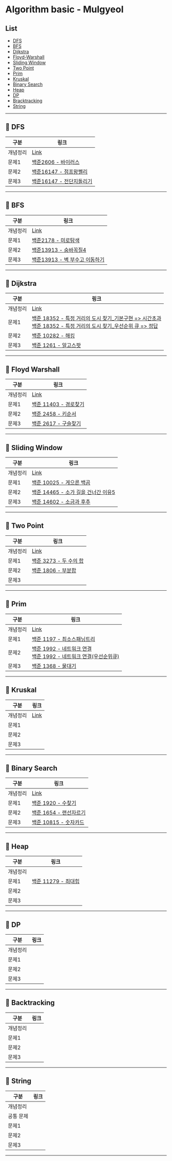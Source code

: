 # Algorithm basic - Mulgyeol

## List

- [DFS](#pushpin-dfs)
- [BFS](#pushpin-bfs)
- [Dijkstra](#pushpin-dijkstra)
- [Floyd-Warshall](#pushpin-floyd-warshall)
- [Sliding Window](#pushpin-sliding-window)
- [Two Point](#pushpin-tow-point)
- [Prim](#pushpin-prim)
- [Kruskal](#pushpin-kruskal)
- [Binary Search](#pushpin-binary-search)
- [Heap](#pushpin-heap)
- [DP](#pushpin-dp)
- [Bracktracking](#pushpin-backtracking)
- [String](#pushpin-string)

---

## :pushpin: DFS

| 구분     | 링크                                                              |
| -------- | ----------------------------------------------------------------- |
| 개념정리 | [Link](https://mulgyeol.github.io/TIL/Algorithm/01_DFS.html)      |
| 문제1    | [백준2606 - 바이러스](./DFS/Acmicpc_2606_바이러스.java)           |
| 문제2    | [백준16147 - 점프왕쩰리](./DFS/Acmicpc_16147_점프왕쩰리.java)     |
| 문제3    | [백준16147 - 전단지돌리기](./DFS/Acmicpc_19452_전단지돌리기.java) |

---

## :pushpin: BFS

| 구분     | 링크                                                                       |
| -------- | -------------------------------------------------------------------------- |
| 개념정리 | [Link](https://mulgyeol.github.io/TIL/Algorithm/02_BFS.html)               |
| 문제1    | [백준2178 - 미로탐색](./BFS/Acmicpc_2178_미로탐색.java)                    |
| 문제2    | [백준13913 - 숨바꼭질4](./BFS/Acmicpc_13913_숨바꼭질4.java)                |
| 문제3    | [백준13913 - 벽 부수고 이동하기](./BFS/Acmicpc_2206_벽부수고이동하기.java) |

---

## :pushpin: Dijkstra

| 구분     | 링크                                                                                                                                                                                                                                             |
| -------- | ------------------------------------------------------------------------------------------------------------------------------------------------------------------------------------------------------------------------------------------------ |
| 개념정리 | [Link](https://mulgyeol.github.io/TIL/Algorithm/03_Dijkstra.html#%E1%84%8E%E1%85%AC%E1%84%83%E1%85%A1%E1%86%AB-%E1%84%80%E1%85%A7%E1%86%BC%E1%84%85%E1%85%A9)                                                                                    |
| 문제1    | [백준 18352 - 특정 거리의 도시 찾기\_기본구현 => 시간초과](./Dijkstra/Acmicpc_18352_특정거리의도시찾기_기본구현.java)<br> [백준 18352 - 특정 거리의 도시 찾기\_우선순위 큐 => 정답](./Dijkstra/Acmicpc_18352_특정거리의도시찾기_우선순위큐.java) |
| 문제2    | [백준 10282 - 해킹](./Dijkstra/Acmicpc_10282_해킹.java)                                                                                                                                                                                          |
| 문제3    | [백준 1261 - 알고스팟](./Dijkstra/Acmicpc_1261_알고스팟.java)                                                                                                                                                                                    |

---

## :pushpin: Floyd Warshall

| 구분     | 링크                                                                    |
| -------- | ----------------------------------------------------------------------- |
| 개념정리 | [Link](https://mulgyeol.github.io/TIL/Algorithm/04_Floyd_Warshall.html) |
| 문제1    | [백준 11403 - 경로찾기](./Floyd_Warshall/Acmicpc_11403_경로찾기.java)   |
| 문제2    | [백준 2458 - 키순서](./Floyd_Warshall/Acmicpc_2458_키순서.java)         |
| 문제3    | [백준 2617 - 구슬찾기](./Floyd_Warshall/Acmicpc_2617_구슬찾기.java)     |

---

## :pushpin: Sliding Window

| 구분     | 링크                                                                                           |
| -------- | ---------------------------------------------------------------------------------------------- |
| 개념정리 | [Link](https://mulgyeol.github.io/TIL/Algorithm/05_Two_Pointer_Sliding_Window.html)            |
| 문제1    | [백준 10025 - 게으른 백곰](./Sliding_Window/Acmicpc_10025_게으름백곰.java)                     |
| 문제2    | [백준 14465 - 소가 길을 건너간 이유5](./Sliding_Window/Acmicpc_14465_소가길을건너간이유5.java) |
| 문제3    | [백준 14602 - 소금과 후추](./Sliding_Window/Acmicpc_14602_소금과후추.java)                     |

---

## :pushpin: Two Point

| 구분     | 링크                                                                                |
| -------- | ----------------------------------------------------------------------------------- |
| 개념정리 | [Link](https://mulgyeol.github.io/TIL/Algorithm/05_Two_Pointer_Sliding_Window.html) |
| 문제1    | [백준 3273 - 두 수의 합](./Two_Pointer/Acmicpc_3273_두수의합.java)                  |
| 문제2    | [백준 1806 - 부분합](./Two_Pointer/Acmicpc_1806_부분합.java)                        |
| 문제3    |                                                                                     |

---

## :pushpin: Prim

| 구분     | 링크                                                                                                                                                            |
| -------- | --------------------------------------------------------------------------------------------------------------------------------------------------------------- |
| 개념정리 | [Link](https://mulgyeol.github.io/TIL/Algorithm/06_Kruskal_Prim.html)                                                                                           |
| 문제1    | [백준 1197 - 최소스패닝트리](./Prim/Acmicpc_1197_최소스패닝트리.java)                                                                                           |
| 문제2    | [백준 1992 - 네트워크 연결](./Prim/Acmicpc_1992_네트워크연결.java)<br>[백준 1992 - 네트워크 연결(우선순위큐)](./Prim/Acmicpc_1992_네트워크연결_우선순위큐.java) |
| 문제3    | [백준 1368 - 물대기](./Prim/Acmicpc_1368_물대기.java)                                                                                                           |

---

## :pushpin: Kruskal

| 구분     | 링크                                                                  |
| -------- | --------------------------------------------------------------------- |
| 개념정리 | [Link](https://mulgyeol.github.io/TIL/Algorithm/06_Kruskal_Prim.html) |
| 문제1    |                                                                       |
| 문제2    |                                                                       |
| 문제3    |                                                                       |

---

## :pushpin: Binary Search

| 구분     | 링크                                                                   |
| -------- | ---------------------------------------------------------------------- |
| 개념정리 | [Link](https://mulgyeol.github.io/TIL/Algorithm/07_Binary_Search.html) |
| 문제1    | [백준 1920 - 수찾기](./BinarySearch/Acmicpc_1920_수찾기.java)          |
| 문제2    | [백준 1654 - 랜선자르기](./BinarySearch/Acmicpc_1654_랜선자르기.java)  |
| 문제3    | [백준 10815 - 숫자카드](./BinarySearch/Acmicpc_10815_숫자카드.java)    |

---

## :pushpin: Heap

| 구분     | 링크                                                    |
| -------- | ------------------------------------------------------- |
| 개념정리 |                                                         |
| 문제1    | [백준 11279 - 최대힙](./Heap/Acmicpc_11279_최대힙.java) |
| 문제2    |                                                         |
| 문제3    |                                                         |

---

## :pushpin: DP

| 구분     | 링크 |
| -------- | ---- |
| 개념정리 |      |
| 문제1    |      |
| 문제2    |      |
| 문제3    |      |

---

## :pushpin: Backtracking

| 구분     | 링크 |
| -------- | ---- |
| 개념정리 |      |
| 문제1    |      |
| 문제2    |      |
| 문제3    |      |

---

## :pushpin: String

| 구분      | 링크 |
| --------- | ---- |
| 개념정리  |      |
| 공통 문제 |      |
| 문제1     |      |
| 문제2     |      |
| 문제3     |      |

---

